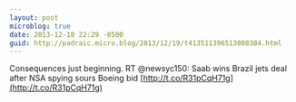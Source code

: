 ```yaml
---
layout: post
microblog: true
date: 2013-12-18 22:29 -0500
guid: http://padraic.micro.blog/2013/12/19/t413511396513808384.html
---
```

Consequences just beginning.  RT @newsyc150: Saab wins Brazil jets deal after NSA spying sours Boeing bid [http://t.co/R31pCqH71g](http://t.co/R31pCqH71g)
